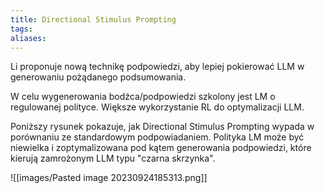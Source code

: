 ```yaml
---
title: Directional Stimulus Prompting
tags: 
aliases:
---
```

Li  proponuje nową technikę podpowiedzi, aby lepiej pokierować LLM w generowaniu pożądanego podsumowania.

W celu wygenerowania bodźca/podpowiedzi szkolony jest LM o regulowanej polityce. Większe wykorzystanie RL do optymalizacji LLM.

Poniższy rysunek pokazuje, jak Directional Stimulus Prompting wypada w porównaniu ze standardowym podpowiadaniem. Polityka LM może być niewielka i zoptymalizowana pod kątem generowania podpowiedzi, które kierują zamrożonym LLM typu "czarna skrzynka".

![[images/Pasted image 20230924185313.png]]

